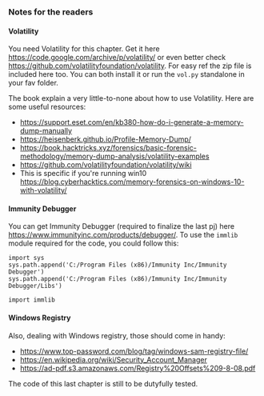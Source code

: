 ### Notes for the readers

#### Volatility

You need Volatility for this chapter. Get it here https://code.google.com/archive/p/volatility/ or even better check https://github.com/volatilityfoundation/volatility. For easy ref the zip file is included here too. You can both install it or run the `vol.py` standalone in your fav folder.

The book explain a very little-to-none about how to use Volatility. Here are some useful resources: 
- https://support.eset.com/en/kb380-how-do-i-generate-a-memory-dump-manually
- https://heisenberk.github.io/Profile-Memory-Dump/
- https://book.hacktricks.xyz/forensics/basic-forensic-methodology/memory-dump-analysis/volatility-examples
- https://github.com/volatilityfoundation/volatility/wiki
- This is specific if you're running win10 https://blog.cyberhacktics.com/memory-forensics-on-windows-10-with-volatility/ 

#### Immunity Debugger 

You can get Immunity Debugger (required to finalize the last pj) here https://www.immunityinc.com/products/debugger/. To use the `immlib` module required for the code, you could follow this: 

  `import sys`<br>
  `sys.path.append('C:/Program Files (x86)/Immunity Inc/Immunity Debugger')`<br>
  `sys.path.append('C:/Program Files (x86)/Immunity Inc/Immunity Debugger/Libs')`<br>

  `import immlib`<br>

#### Windows Registry

Also, dealing with Windows registry, those should come in handy:
- https://www.top-password.com/blog/tag/windows-sam-registry-file/ 
- https://en.wikipedia.org/wiki/Security_Account_Manager
- https://ad-pdf.s3.amazonaws.com/Registry%20Offsets%209-8-08.pdf

The code of this last chapter is still to be dutyfully tested.
